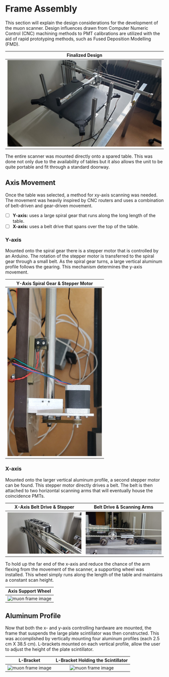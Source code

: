 # Frame Assembly
This section will explain the design considerations for the development of the muon scanner. Design influences drawn from Computer Numeric Control (CNC) machining methods to PMT calibrations are utilized with the aid of rapid prototyping methods, such as Fused Deposition Modelling (FMD).

  | Finalized Design |
  | :---: |
  |<img src="../../Figures/setup_pmt1.jpg" alt="muon frame image" width="600" />|

The entire scanner was mounted directly onto a spared table. This was done not only due to the availability of tables but it also allows the unit to be quite portable and fit through a standard doorway.

## Axis Movement
Once the table was selected, a method for xy-axis scanning was needed. The movement was heavily inspired by CNC routers and uses a combination of belt-driven and gear-driven movement.
+ [ ] **Y-axis:** uses a large spiral gear that runs along the long length of the table.
+ [ ] **X-axis:** uses a belt drive that spans over the top of the table.

### Y-axis
Mounted onto the spiral gear there is a stepper motor that is controlled by an Arduino. The rotation of the stepper motor is transferred to the spiral gear through a small belt. As the spiral gear turns, a large vertical aluminum profile follows the gearing. This mechanism determines the y-axis movement.

  | Y-Axis Spiral Gear & Stepper Motor|
  | :---: |
  |<img src="../../Figures/setup_pmt5_a.jpg" alt="muon frame image" width="300" />|

### X-axis
Mounted onto the larger vertical aluminum profile, a second stepper motor can be found. This stepper motor directly drives a belt. The belt is then attached to two horizontal scanning arms that will eventually house the coincidence PMTs.

  | X-Axis Belt Drive & Stepper | Belt Drive & Scanning Arms |
  | :---: | :--:|
  |<img src="../../Figures/setup_pmt6.jpg" alt="muon frame image" width="600" />|<img src="../../Figures/beltdrive.jpg" alt="muon frame image" width="600" />

To hold up the far end of the x-axis and reduce the chance of the arm flexing from the movement of the scanner, a supporting wheel was installed. This wheel simply runs along the length of the table and maintains a constant scan height.

  | Axis Support Wheel |
  | :---: |
  |<img src="../../Figures/wheel.jpg" alt="muon frame image" width="300" />|

## Aluminum Profile
Now that both the x- and y-axis controlling hardware are mounted, the frame that suspends the large plate scintillator was then constructed. This was accomplished by vertically mounting four aluminum profiles (each 2.5 cm X 38.5 cm). L-brackets mounted on each vertical profile, allow the user to adjust the height of the plate scintillator.

  | L-Bracket | L-Bracket Holding the Scintillator |
  | :---: | :---: |
  |<img src="../../Figures/bracket.jpg" alt="muon frame image" width="300" />|<img src="../../Figures/bracket1.jpg" alt="muon frame image" width="300" />|
  
